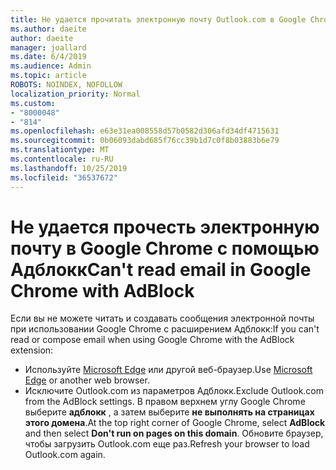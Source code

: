 ```yaml
---
title: Не удается прочитать электронную почту Outlook.com в Google Chrome с Адблокк
ms.author: daeite
author: daeite
manager: joallard
ms.date: 6/4/2019
ms.audience: Admin
ms.topic: article
ROBOTS: NOINDEX, NOFOLLOW
localization_priority: Normal
ms.custom:
- "8000048"
- "814"
ms.openlocfilehash: e63e31ea008558d57b0582d306afd34df4715631
ms.sourcegitcommit: 0b06093dabd685f76cc39b1d7c0f8b03883b6e79
ms.translationtype: MT
ms.contentlocale: ru-RU
ms.lasthandoff: 10/25/2019
ms.locfileid: "36537672"
---
```

# <a name="cant-read-email-in-google-chrome-with-adblock"></a><span data-ttu-id="71778-102">Не удается прочесть электронную почту в Google Chrome с помощью Адблокк</span><span class="sxs-lookup"><span data-stu-id="71778-102">Can't read email in Google Chrome with AdBlock</span></span>

<span data-ttu-id="71778-103">Если вы не можете читать и создавать сообщения электронной почты при использовании Google Chrome с расширением Адблокк:</span><span class="sxs-lookup"><span data-stu-id="71778-103">If you can't read or compose email when using Google Chrome with the AdBlock extension:</span></span>

- <span data-ttu-id="71778-104">Используйте [Microsoft Edge](https://go.microsoft.com/fwlink/p/?linkid=2001503&amp;clcid=0x409) или другой веб-браузер.</span><span class="sxs-lookup"><span data-stu-id="71778-104">Use [Microsoft Edge](https://go.microsoft.com/fwlink/p/?linkid=2001503&amp;clcid=0x409) or another web browser.</span></span>
- <span data-ttu-id="71778-105">Исключите Outlook.com из параметров Адблокк.</span><span class="sxs-lookup"><span data-stu-id="71778-105">Exclude Outlook.com from the AdBlock settings.</span></span> <span data-ttu-id="71778-106">В правом верхнем углу Google Chrome выберите **адблокк** , а затем выберите **не выполнять на страницах этого домена**.</span><span class="sxs-lookup"><span data-stu-id="71778-106">At the top right corner of Google Chrome, select **AdBlock** and then select **Don't run on pages on this domain**.</span></span> <span data-ttu-id="71778-107">Обновите браузер, чтобы загрузить Outlook.com еще раз.</span><span class="sxs-lookup"><span data-stu-id="71778-107">Refresh your browser to load Outlook.com again.</span></span>